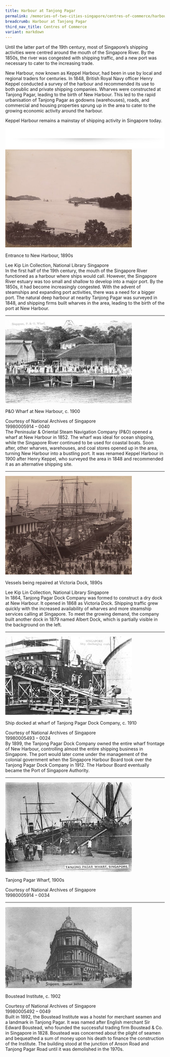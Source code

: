 ```yaml
---
title: Harbour at Tanjong Pagar
permalink: /memories-of-two-cities-singapore/centres-of-commerce/harbour-at-tanjong-pagar/
breadcrumb: Harbour at Tanjong Pagar
third_nav_title: Centres of Commerce
variant: markdown
---
```

Until the latter part of the 19th century, most of Singapore’s shipping activities were centred around the mouth of the Singapore River. By the 1850s, the river was congested with shipping traffic, and a new port was necessary to cater to the increasing trade.

New Harbour, now known as Keppel Harbour, had been in use by local and regional traders for centuries. In 1848, British Royal Navy officer Henry Keppel conducted a survey of the harbour and recommended its use to both public and private shipping companies. Wharves were constructed at Tanjong Pagar, leading to the birth of New Harbour. This led to the rapid urbanisation of Tanjong Pagar as godowns (warehouses), roads, and commercial and housing properties sprung up in the area to cater to the growing economic activity around the harbour.

Keppel Harbour remains a mainstay of shipping activity in Singapore today.
<p></p>

<img alt="A horizontal page divider graphic." src="/images/partition.jpg">

<img alt="Entrance to New Harbour, 1890s" src="/images/centres-of-commerce/sub3-1-entrance-to-new-harbour_400w.jpg">
<div class="custom-caption">
<div><p>Entrance to New Harbour, 1890s</p></div>
<div>Lee Kip Lin Collection, National Library Singapore</div>
</div>
In the first half of the 19th century, the mouth of the Singapore River functioned as a harbour where ships would call. However, the Singapore River estuary was too small and shallow to develop into a major port. By the 1850s, it had become increasingly congested. With the advent of steamships and expanding port activities, there was a need for a bigger port. The natural deep harbour at nearby Tanjong Pagar was surveyed in 1848, and shipping firms built wharves in the area, leading to the birth of the port at New Harbour.
<p></p>
<p></p>
<hr>

<img alt="P&amp;O Wharf at New Harbour, c. 1900" src="/images/centres-of-commerce/sub3-2-pno-wharf-at-new-harbour-rz_400w.jpg">
<div class="custom-caption">
<div><p>P&amp;O Wharf at New Harbour, c. 1900</p></div>
<div>Courtesy of National Archives of Singapore</div>
<div>19980005914&nbsp;– 0040</div>
</div>
The Peninsular &amp; Oriental Steam Navigation Company (P&amp;O) opened a wharf at New Harbour in 1852. The wharf was ideal for ocean shipping, while the Singapore River continued to be used for coastal boats. Soon after, other wharves, warehouses, and coal stores opened up in the area, turning New Harbour into a bustling port. It was renamed Keppel Harbour in 1900 after Henry Keppel, who surveyed the area in 1848 and recommended it as an alternative shipping site.
<p></p>
<p></p>
<hr>

<img alt="Vessels being repaired in Victoria Dock, 1890s" src="/images/centres-of-commerce/sub3-3-vessels-being-repaired-in-victoria-dock_400w.jpg">
<div class="custom-caption">
<div><p>Vessels being repaired at Victoria Dock, 1890s</p></div>
<div>Lee Kip Lin Collection, National Library Singapore</div>
</div>
In 1864, Tanjong Pagar Dock Company was formed to construct a dry dock at New Harbour. It opened in 1868 as Victoria Dock. Shipping traffic grew quickly with the increased availability of wharves and more steamship services calling at Singapore. To meet the growing demand, the company built another dock in 1879 named Albert Dock, which is partially visible in the background on the left.
<p></p>
<p></p>
<hr>

<img alt="Ship docked at wharf of Tanjong Pagar Dock Company, c. 1910" src="/images/centres-of-commerce/sub3-4-ship-docked-at-wharf-of-tanjong-pagar-dock-cr_400w.jpg">
<div class="custom-caption">
<div><p>Ship docked at wharf of Tanjong Pagar Dock Company, c. 1910</p></div>
<div>Courtesy of National Archives of Singapore</div>
<div>19980005493 – 0024</div>
</div>
By 1899, the Tanjong Pagar Dock Company owned the entire wharf frontage of New Harbour, controlling almost the entire shipping business in Singapore. The port would later come under the management of the colonial government when the Singapore Harbour Board took over the Tanjong Pagar Dock Company in 1912. The Harbour Board eventually became the Port of Singapore Authority.
<p></p>
<p></p>
<hr>

<img alt="Tanjong Pagar Wharf, 1900s" src="/images/centres-of-commerce/sub3-5-tanjong-pagar-wharf-rz_400w.jpg">
<div class="custom-caption">
<div><p>Tanjong Pagar Wharf, 1900s</p></div>
<div>Courtesy of National Archives of Singapore</div>
<div>19980005914&nbsp;– 0034</div>
</div>
<p></p>
<p></p>
<hr>

<img alt="Boustead Institute, c. 1902" src="/images/centres-of-commerce/sub3-6-boustead-institute-cr_400w.jpg">
<div class="custom-caption">
<div><p>Boustead Institute, c. 1902</p></div>
<div>Courtesy of National Archives of Singapore</div>
<div>19980005492 – 0049</div>
</div>
Built in 1892, the Boustead Institute was a hostel for merchant seamen and a landmark in Tanjong Pagar. It was named after English merchant Sir Edward Boustead, who founded the successful trading firm Boustead &amp; Co. in Singapore in 1828. Boustead was concerned about the plight of seamen and bequeathed a sum of money upon his death to finance the construction of the Institute. The building stood at the junction of Anson Road and Tanjong Pagar Road until it was demolished in the 1970s.
<p></p>
<p></p>